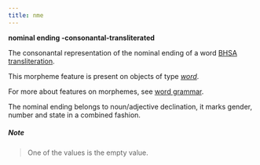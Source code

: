 ```yaml
---
title: nme
---
```


**nominal ending -consonantal-transliterated**


The consonantal representation of the nominal ending of a word
[BHSA transliteration](https://shebanq.ancient-data.org/shebanq/static/docs/BHSA-transcription.pdf).

This morpheme feature is present on objects of type [*word*](otype).

For more about features on morphemes, see [word grammar](0_wordgrammar).

The nominal ending belongs to noun/adjective declination, it marks gender, number and state in a combined fashion.

##### Note
> One of the values is the empty value.

